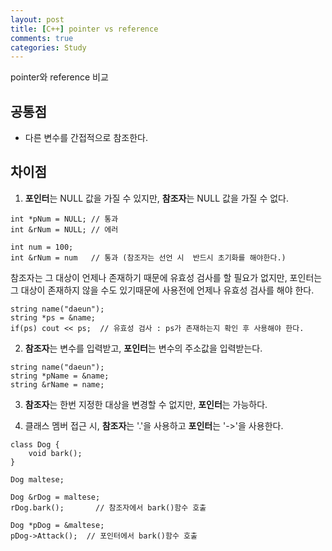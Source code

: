 ```yaml
---
layout: post
title: [C++] pointer vs reference
comments: true
categories: Study
---
```

pointer와 reference 비교  

## 공통점  
- 다른 변수를 간접적으로 참조한다.

## 차이점  
1. **포인터**는 NULL 값을 가질 수 있지만, **참조자**는 NULL 값을 가질 수 없다.  
```
int *pNum = NULL; // 통과
int &rNum = NULL; // 에러

int num = 100;
int &rNum = num   // 통과 (참조자는 선언 시  반드시 초기화를 해야한다.)
```
참조자는 그 대상이 언제나 존재하기 때문에 유효성 검사를 할 필요가 없지만, 포인터는 그 대상이 존재하지 않을 수도 있기때문에 사용전에 언제나 유효성 검사를 해야 한다.
```
string name("daeun");
string *ps = &name;
if(ps) cout << ps;  // 유효성 검사 : ps가 존재하는지 확인 후 사용해야 한다.
```

2. **참조자**는 변수를 입력받고, **포인터**는 변수의 주소값을 입력받는다.
```
string name("daeun");
string *pName = &name;
string &rName = name;
```

3. **참조자**는 한번 지정한 대상을 변경할 수 없지만, **포인터**는 가능하다.
  
4. 클래스 멤버 접근 시, **참조자**는 '.'을 사용하고 **포인터**는 '->'을 사용한다.
```
class Dog {
    void bark();
}

Dog maltese;

Dog &rDog = maltese;
rDog.bark();       // 참조자에서 bark()함수 호출

Dog *pDog = &maltese;
pDog->Attack();  // 포인터에서 bark()함수 호출

```